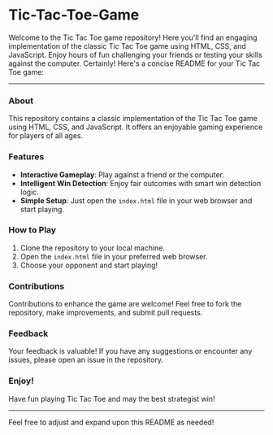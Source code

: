 # Tic-Tac-Toe-Game
Welcome to the Tic Tac Toe game repository! Here you'll find an engaging implementation of the classic Tic Tac Toe game using HTML, CSS, and JavaScript. Enjoy hours of fun challenging your friends or testing your skills against the computer.
Certainly! Here's a concise README for your Tic Tac Toe game:

---

### About
This repository contains a classic implementation of the Tic Tac Toe game using HTML, CSS, and JavaScript. It offers an enjoyable gaming experience for players of all ages.

### Features
- **Interactive Gameplay**: Play against a friend or the computer.
- **Intelligent Win Detection**: Enjoy fair outcomes with smart win detection logic.
- **Simple Setup**: Just open the `index.html` file in your web browser and start playing.

### How to Play
1. Clone the repository to your local machine.
2. Open the `index.html` file in your preferred web browser.
3. Choose your opponent and start playing!

### Contributions
Contributions to enhance the game are welcome! Feel free to fork the repository, make improvements, and submit pull requests.

### Feedback
Your feedback is valuable! If you have any suggestions or encounter any issues, please open an issue in the repository.

### Enjoy!
Have fun playing Tic Tac Toe and may the best strategist win!

--- 

Feel free to adjust and expand upon this README as needed!
